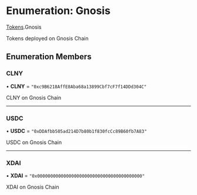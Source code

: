 # Enumeration: Gnosis

[Tokens](../modules/Tokens.md).Gnosis

Tokens deployed on Gnosis Chain

## Enumeration Members

### CLNY

• **CLNY** = ``"0xc9B6218AffE8Aba68a13899Cbf7cF7f14DDd304C"``

CLNY on Gnosis Chain

___

### USDC

• **USDC** = ``"0xDDAfbb505ad214D7b80b1f830fcCc89B60fb7A83"``

USDC on Gnosis Chain

___

### XDAI

• **XDAI** = ``"0x0000000000000000000000000000000000000000"``

XDAI on Gnosis Chain
